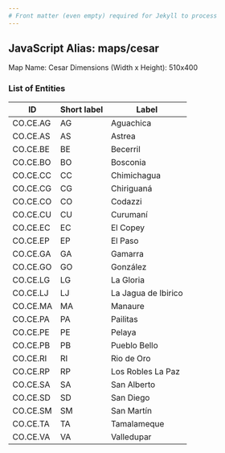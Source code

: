 ```yaml
---
# Front matter (even empty) required for Jekyll to process
---
```


## JavaScript Alias: maps/cesar

Map Name: Cesar
Dimensions (Width x Height): 510x400





### List of Entities

ID | Short label | Label
---|---|---|
CO.CE.AG|AG|Aguachica
CO.CE.AS|AS|Astrea
CO.CE.BE|BE|Becerril
CO.CE.BO|BO|Bosconia
CO.CE.CC|CC|Chimichagua
CO.CE.CG|CG|Chiriguaná
CO.CE.CO|CO|Codazzi
CO.CE.CU|CU|Curumaní
CO.CE.EC|EC|El Copey
CO.CE.EP|EP|El Paso
CO.CE.GA|GA|Gamarra
CO.CE.GO|GO|González
CO.CE.LG|LG|La Gloria
CO.CE.LJ|LJ|La Jagua de Ibirico
CO.CE.MA|MA|Manaure
CO.CE.PA|PA|Pailitas
CO.CE.PE|PE|Pelaya
CO.CE.PB|PB|Pueblo Bello
CO.CE.RI|RI|Rio de Oro
CO.CE.RP|RP|Los Robles La Paz
CO.CE.SA|SA|San Alberto
CO.CE.SD|SD|San Diego
CO.CE.SM|SM|San Martín
CO.CE.TA|TA|Tamalameque
CO.CE.VA|VA|Valledupar